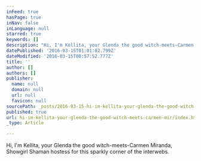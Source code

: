 ```yaml
---
inFeed: true
hasPage: true
inNav: false
inLanguage: null
starred: true
keywords: []
description: "Hi, I'm Kellita, your Glenda the good witch-meets-Carmen Miranda, Showgirl Shaman hostess for this sparkly corner of the interwebs."
datePublished: '2016-03-15T01:01:02.799Z'
dateModified: '2016-03-15T00:57:52.777Z'
title: ''
author: []
authors: []
publisher:
  name: null
  domain: null
  url: null
  favicon: null
sourcePath: _posts/2016-03-15-hi-im-kellita-your-glenda-the-good-witch-meets-carmen-mir.md
published: true
url: hi-im-kellita-your-glenda-the-good-witch-meets-carmen-mir/index.html
_type: Article

---
```

Hi, I'm Kellita, your Glenda the good witch-meets-Carmen Miranda, Showgirl Shaman hostess for this sparkly corner of the interwebs.